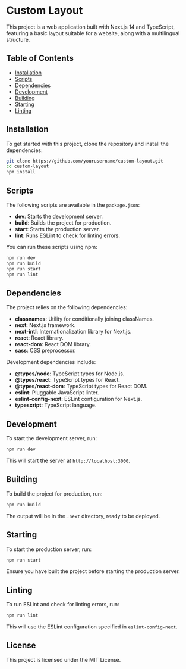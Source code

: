 # Custom Layout

This project is a web application built with Next.js 14 and TypeScript, featuring a basic layout suitable for a website, along with a multilingual structure.

## Table of Contents

- [Installation](#installation)
- [Scripts](#scripts)
- [Dependencies](#dependencies)
- [Development](#development)
- [Building](#building)
- [Starting](#starting)
- [Linting](#linting)

## Installation

To get started with this project, clone the repository and install the dependencies:

```bash
git clone https://github.com/yourusername/custom-layout.git
cd custom-layout
npm install
```

## Scripts

The following scripts are available in the `package.json`:

- **dev**: Starts the development server.
- **build**: Builds the project for production.
- **start**: Starts the production server.
- **lint**: Runs ESLint to check for linting errors.

You can run these scripts using npm:

```bash
npm run dev
npm run build
npm run start
npm run lint
```

## Dependencies

The project relies on the following dependencies:

- **classnames**: Utility for conditionally joining classNames.
- **next**: Next.js framework.
- **next-intl**: Internationalization library for Next.js.
- **react**: React library.
- **react-dom**: React DOM library.
- **sass**: CSS preprocessor.

Development dependencies include:

- **@types/node**: TypeScript types for Node.js.
- **@types/react**: TypeScript types for React.
- **@types/react-dom**: TypeScript types for React DOM.
- **eslint**: Pluggable JavaScript linter.
- **eslint-config-next**: ESLint configuration for Next.js.
- **typescript**: TypeScript language.

## Development

To start the development server, run:

```bash
npm run dev
```

This will start the server at `http://localhost:3000`.

## Building

To build the project for production, run:

```bash
npm run build
```

The output will be in the `.next` directory, ready to be deployed.

## Starting

To start the production server, run:

```bash
npm run start
```

Ensure you have built the project before starting the production server.

## Linting

To run ESLint and check for linting errors, run:

```bash
npm run lint
```

This will use the ESLint configuration specified in `eslint-config-next`.

## License

This project is licensed under the MIT License.

